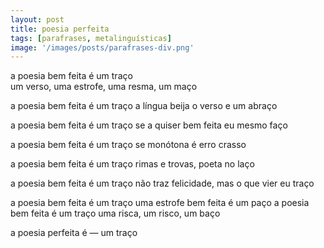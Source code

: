```yaml
---
layout: post
title: poesia perfeita
tags: [parafrases, metalinguísticas]
image: '/images/posts/parafrases-div.png'
---
```


a poesia bem feita é um traço<br>
um verso, uma estrofe, uma resma, um maço

a poesia bem feita é um traço
a língua beija o verso e um abraço

a poesia bem feita é um traço
se a quiser bem feita eu mesmo faço

a poesia bem feita é um traço
se monótona é erro crasso

a poesia bem feita é um traço
rimas e trovas, poeta no laço

a poesia bem feita é um traço
não traz felicidade,
mas o que vier eu traço

a poesia bem feita é um traço
uma estrofe bem feita é um paço
a poesia bem feita é um traço uma risca, um risco, um baço

a poesia perfeita é
        — um traço
